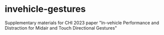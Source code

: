 # invehicle-gestures
Supplementary materials for CHI 2023 paper "In-vehicle Performance and Distraction for Midair and Touch Directional Gestures"
